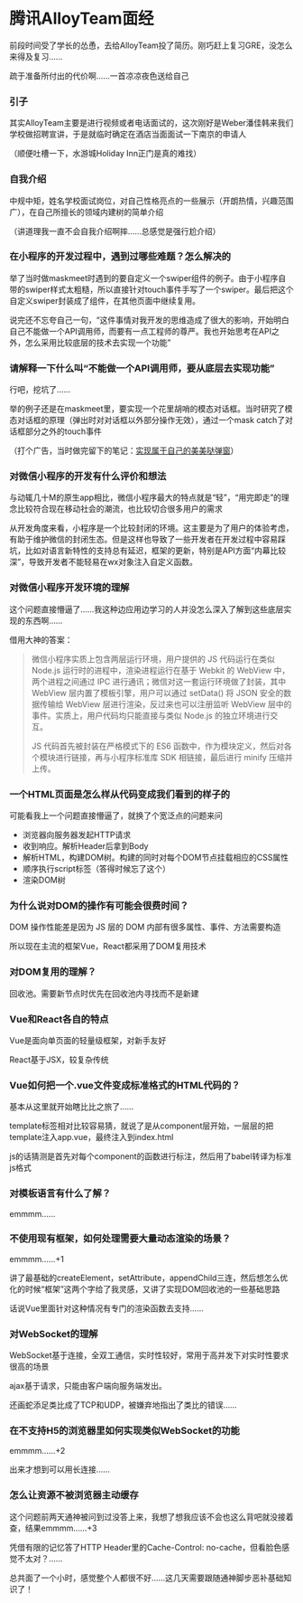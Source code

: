 # 腾讯AlloyTeam面经

前段时间受了学长的怂恿，去给AlloyTeam投了简历。刚巧赶上复习GRE，没怎么来得及复习……

疏于准备所付出的代价啊……一首凉凉夜色送给自己

### 引子

其实AlloyTeam主要是进行视频或者电话面试的，这次刚好是Weber潘佳韩来我们学校做招聘宣讲，于是就临时确定在酒店当面面试一下南京的申请人

（顺便吐槽一下，水游城Holiday Inn正门是真的难找）

### 自我介绍

中规中矩，姓名学校面试岗位，对自己性格亮点的一些展示（开朗热情，兴趣范围广），在自己所擅长的领域内建树的简单介绍

（讲道理我一直不会自我介绍啊摔……总感觉是强行尬介绍）

### 在小程序的开发过程中，遇到过哪些难题？怎么解决的

举了当时做maskmeet时遇到的要自定义一个swiper组件的例子。由于小程序自带的swiper样式太粗糙，所以直接针对touch事件手写了一个swiper。最后把这个自定义swiper封装成了组件，在其他页面中继续复用。

说完还不忘夸自己一句，“这件事情对我开发的思维造成了很大的影响，开始明白自己不能做一个API调用师，而要有一点工程师的尊严。我也开始思考在API之外，怎么采用比较底层的技术去实现一个功能”

### 请解释一下什么叫“不能做一个API调用师，要从底层去实现功能”

行吧，挖坑了……

举的例子还是在maskmeet里，要实现一个花里胡哨的模态对话框。当时研究了模态对话框的原理（弹出时对对话框以外部分操作无效），通过一个mask catch了对话框部分之外的touch事件

（打个广告，当时做完留下的笔记：[实现属于自己的美美哒弹窗](https://blog.csdn.net/m549393829/article/details/77996153)）

### 对微信小程序的开发有什么评价和想法

与动辄几十M的原生app相比，微信小程序最大的特点就是“轻”，“用完即走”的理念比较符合现在移动社会的潮流，也比较切合很多用户的需求

从开发角度来看，小程序是一个比较封闭的环境。这主要是为了用户的体验考虑，有助于维护微信的封闭生态。但是这样也导致了一些开发者在开发过程中容易踩坑，比如对语言新特性的支持总有延迟，框架的更新，特别是API方面“内幕比较深”，导致开发者不能轻易在wx对象注入自定义函数。

### 对微信小程序开发环境的理解
这个问题直接懵逼了……我这种边应用边学习的人并没怎么深入了解到这些底层实现的东西啊……

借用大神的答案：

> 微信小程序实质上包含两层运行环境，用户提供的 JS 代码运行在类似 Node.js 运行时的进程中，渲染进程运行在基于 Webkit 的 WebView 中，两个进程之间通过 IPC 进行通讯；微信对这一套运行环境做了封装，其中 WebView 层内置了模板引擎，用户可以通过 setData() 将 JSON 安全的数据传输给 WebView 层进行渲染，反过来也可以注册监听 WebView 层中的事件。实质上，用户代码均只能直接与类似 Node.js 的独立环境进行交互。
>
> JS 代码首先被封装在严格模式下的 ES6 函数中，作为模块定义，然后对各个模块进行链接，再与小程序标准库 SDK 相链接，最后进行 minify 压缩并上传。

### 一个HTML页面是怎么样从代码变成我们看到的样子的

可能看我上一个问题直接懵逼了，就换了个宽泛点的问题来问

- 浏览器向服务器发起HTTP请求
- 收到响应。解析Header后拿到Body
- 解析HTML，构建DOM树。构建的同时对每个DOM节点挂载相应的CSS属性
- 顺序执行script标签（答得时候忘了这个）
- 渲染DOM树

### 为什么说对DOM的操作有可能会很费时间？

DOM 操作性能差是因为 JS 层的 DOM 内部有很多属性、事件、方法需要构造

所以现在主流的框架Vue，React都采用了DOM复用技术

### 对DOM复用的理解？

回收池。需要新节点时优先在回收池内寻找而不是新建

### Vue和React各自的特点

Vue是面向单页面的轻量级框架，对新手友好

React基于JSX，较复杂传统

### Vue如何把一个.vue文件变成标准格式的HTML代码的？

基本从这里就开始瞎比比之旅了……

template标签相对比较容易猜，就说了是从component层开始，一层层的把template注入app.vue，最终注入到index.html

js的话猜测是首先对每个component的函数进行标注，然后用了babel转译为标准js格式

### 对模板语言有什么了解？

emmmm……

### 不使用现有框架，如何处理需要大量动态渲染的场景？

emmmm……+1

讲了最基础的createElement，setAttribute，appendChild三连，然后想怎么优化的时候“框架”这两个字给了我灵感，又讲了实现DOM回收池的一些基础思路

话说Vue里面针对这种情况有专门的渲染函数去支持……

### 对WebSocket的理解

WebSocket基于连接，全双工通信，实时性较好，常用于高并发下对实时性要求很高的场景

ajax基于请求，只能由客户端向服务端发出。

还画蛇添足类比成了TCP和UDP，被嫌弃地指出了类比的错误……

### 在不支持H5的浏览器里如何实现类似WebSocket的功能

emmmm……+2

出来才想到可以用长连接……

### 怎么让资源不被浏览器主动缓存

这个问题前两天通神被问到过没答上来，我想了想我应该不会也这么背吧就没接着查，结果emmmm……+3

凭借有限的记忆答了HTTP Header里的Cache-Control: no-cache，但看脸色感觉不太对？……



总共面了一个小时，感觉整个人都很不好……这几天需要跟随通神脚步恶补基础知识了！